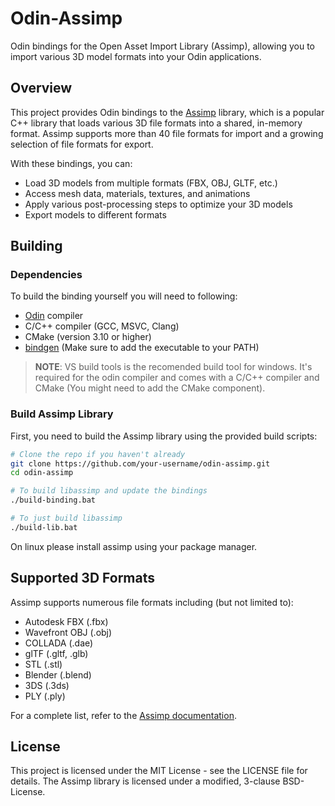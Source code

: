# Odin-Assimp

Odin bindings for the Open Asset Import Library (Assimp), allowing you to import various 3D model formats into your Odin applications.

## Overview

This project provides Odin bindings to the [Assimp](https://github.com/assimp/assimp) library, which is a popular C++ library that loads various 3D file formats into a shared, in-memory format. Assimp supports more than 40 file formats for import and a growing selection of file formats for export.

With these bindings, you can:

- Load 3D models from multiple formats (FBX, OBJ, GLTF, etc.)
- Access mesh data, materials, textures, and animations
- Apply various post-processing steps to optimize your 3D models
- Export models to different formats

## Building

### Dependencies

To build the binding yourself you will need to following:

- [Odin](https://odin-lang.org/) compiler
- C/C++ compiler (GCC, MSVC, Clang)
- CMake (version 3.10 or higher)
- [bindgen](https://github.com/karl-zylinski/odin-c-bindgen) (Make sure to add the executable to your PATH)

> **NOTE**: VS build tools is the recomended build tool for windows. It's required for the odin compiler and comes with a C/C++ compiler and CMake (You might need to add the CMake component).

### Build Assimp Library

First, you need to build the Assimp library using the provided build scripts:

```bash
# Clone the repo if you haven't already
git clone https://github.com/your-username/odin-assimp.git
cd odin-assimp

# To build libassimp and update the bindings
./build-binding.bat

# To just build libassimp
./build-lib.bat
```

On linux please install assimp using your package manager.

## Supported 3D Formats

Assimp supports numerous file formats including (but not limited to):

- Autodesk FBX (.fbx)
- Wavefront OBJ (.obj)
- COLLADA (.dae)
- glTF (.gltf, .glb)
- STL (.stl)
- Blender (.blend)
- 3DS (.3ds)
- PLY (.ply)

For a complete list, refer to the [Assimp documentation](https://github.com/assimp/assimp/blob/master/doc/Fileformats.md).

## License

This project is licensed under the MIT License - see the LICENSE file for details. The Assimp library is licensed under a modified, 3-clause BSD-License.
